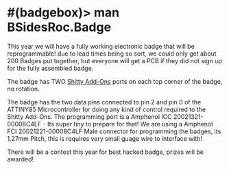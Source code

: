 # #(badgebox)> man BSidesRoc.Badge

This year we will have a fully working electronic badge that will be reprogrammable! due to lead times being so sort, we could only get about 200 Badges put together, but everyone will get a PCB if they did not sign up for the fully assembled badge.

The badge has TWO [Shitty Add-Ons](https://hackaday.io/project/52950-shitty-add-ons) ports on each top corner of the badge, no rotation.

The badge has the two data pins connected to pin 2 and pin 0 of the ATTINY85 Microcontroller for doing any kind of control required to the Shitty Add-Ons. The programming port is a Amphenol ICC 20021321-00008C4LF - Its super tiny to prepare for that! We are using a Amphenol FCI 20021221-00008C4LF Male connector for programming the badges, its 1.27mm Pitch, this is requires very small guage wire to interface with!

There will be a contest this year for best hacked badge, prizes will be awarded!


